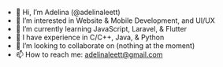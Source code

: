 - 👋 Hi, I’m Adelina (@adelinaleett)
- 👀 I’m interested in Website & Mobile Development, and UI/UX
- 🌱 I’m currently learning JavaScript, Laravel, & Flutter
- 🧠 I have experience in C/C++, Java, & Python
- 💞️ I’m looking to collaborate on (nothing at the moment)
- 📫 How to reach me: adelinaleett@gmail.com

<!---
adelinaltt/adelinaltt is a ✨ special ✨ repository because its `README.md` (this file) appears on your GitHub profile.
You can click the Preview link to take a look at your changes.
--->
